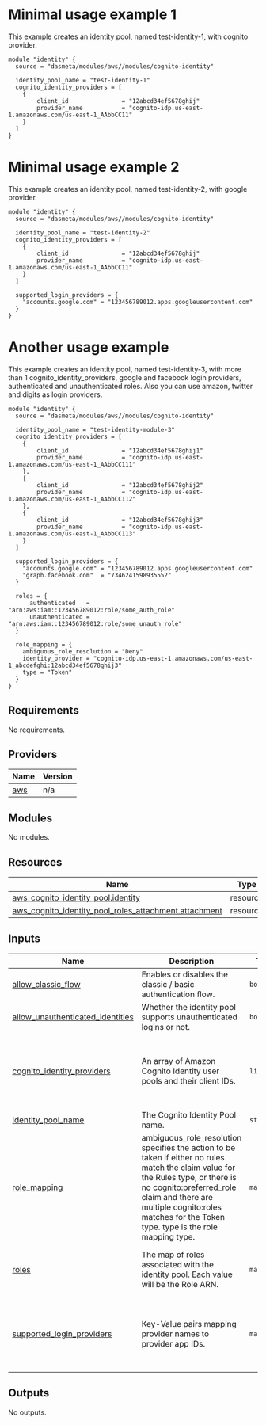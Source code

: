 # Minimal usage example 1
This example creates an identity pool, named test-identity-1, with cognito provider.
```
module "identity" {
  source = "dasmeta/modules/aws//modules/cognito-identity"

  identity_pool_name = "test-identity-1"
  cognito_identity_providers = [
    {
        client_id               = "12abcd34ef5678ghij"
        provider_name           = "cognito-idp.us-east-1.amazonaws.com/us-east-1_AAbbCC11"
    }
  ]
}
```

# Minimal usage example 2
This example creates an identity pool, named test-identity-2, with google provider.
```
module "identity" {
  source = "dasmeta/modules/aws//modules/cognito-identity"

  identity_pool_name = "test-identity-2"
  cognito_identity_providers = [
    {
        client_id               = "12abcd34ef5678ghij"
        provider_name           = "cognito-idp.us-east-1.amazonaws.com/us-east-1_AAbbCC11"
    }
  ]

  supported_login_providers = {
    "accounts.google.com" = "123456789012.apps.googleusercontent.com"
  }
}
```

# Another usage example
This example creates an identity pool, named test-identity-3, with more than 1 cognito_identity_providers, google and facebook login providers, authenticated and unauthenticated roles. Also you can use amazon, twitter and digits as login providers.
```
module "identity" {
  source = "dasmeta/modules/aws//modules/cognito-identity"

  identity_pool_name = "test-identity-module-3"
  cognito_identity_providers = [
    {
        client_id               = "12abcd34ef5678ghij1"
        provider_name           = "cognito-idp.us-east-1.amazonaws.com/us-east-1_AAbbCC111"
    },
    {
        client_id               = "12abcd34ef5678ghij2"
        provider_name           = "cognito-idp.us-east-1.amazonaws.com/us-east-1_AAbbCC112"
    },
    {
        client_id               = "12abcd34ef5678ghij3"
        provider_name           = "cognito-idp.us-east-1.amazonaws.com/us-east-1_AAbbCC113"
    }
  ]

  supported_login_providers = {
    "accounts.google.com" = "123456789012.apps.googleusercontent.com"
    "graph.facebook.com"  = "7346241598935552"
  }

  roles = {
      authenticated   = "arn:aws:iam::123456789012:role/some_auth_role"
      unauthenticated = "arn:aws:iam::123456789012:role/some_unauth_role"
  }

  role_mapping = {
    ambiguous_role_resolution = "Deny"
    identity_provider = "cognito-idp.us-east-1.amazonaws.com/us-east-1_abcdefghi:12abcd34ef5678ghij3"
    type = "Token"
  }
}
```

<!-- BEGIN_TF_DOCS -->
## Requirements

No requirements.

## Providers

| Name | Version |
|------|---------|
| <a name="provider_aws"></a> [aws](#provider\_aws) | n/a |

## Modules

No modules.

## Resources

| Name | Type |
|------|------|
| [aws_cognito_identity_pool.identity](https://registry.terraform.io/providers/hashicorp/aws/latest/docs/resources/cognito_identity_pool) | resource |
| [aws_cognito_identity_pool_roles_attachment.attachment](https://registry.terraform.io/providers/hashicorp/aws/latest/docs/resources/cognito_identity_pool_roles_attachment) | resource |

## Inputs

| Name | Description | Type | Default | Required |
|------|-------------|------|---------|:--------:|
| <a name="input_allow_classic_flow"></a> [allow\_classic\_flow](#input\_allow\_classic\_flow) | Enables or disables the classic / basic authentication flow. | `bool` | `true` | no |
| <a name="input_allow_unauthenticated_identities"></a> [allow\_unauthenticated\_identities](#input\_allow\_unauthenticated\_identities) | Whether the identity pool supports unauthenticated logins or not. | `bool` | `false` | no |
| <a name="input_cognito_identity_providers"></a> [cognito\_identity\_providers](#input\_cognito\_identity\_providers) | An array of Amazon Cognito Identity user pools and their client IDs. | `list` | <pre>[<br>  {<br>    "client_id": null,<br>    "provider_name": null,<br>    "server_side_token_check": false<br>  }<br>]</pre> | no |
| <a name="input_identity_pool_name"></a> [identity\_pool\_name](#input\_identity\_pool\_name) | The Cognito Identity Pool name. | `string` | `""` | no |
| <a name="input_role_mapping"></a> [role\_mapping](#input\_role\_mapping) | ambiguous\_role\_resolution specifies the action to be taken if either no rules match the claim value for the Rules type, or there is no cognito:preferred\_role claim and there are multiple cognito:roles matches for the Token type. type is the role mapping type. | `map(any)` | <pre>{<br>  "ambiguous_role_resolution": "",<br>  "identity_provider": "",<br>  "type": ""<br>}</pre> | no |
| <a name="input_roles"></a> [roles](#input\_roles) | The map of roles associated with the identity pool. Each value will be the Role ARN. | `map(any)` | <pre>{<br>  "authenticated": "",<br>  "unauthenticated": ""<br>}</pre> | no |
| <a name="input_supported_login_providers"></a> [supported\_login\_providers](#input\_supported\_login\_providers) | Key-Value pairs mapping provider names to provider app IDs. | `map(any)` | <pre>{<br>  "accounts.google.com": null,<br>  "api.twitter.com": null,<br>  "graph.facebook.com": null,<br>  "www.amazon.com": null,<br>  "www.digits.com": null<br>}</pre> | no |

## Outputs

No outputs.
<!-- END_TF_DOCS -->
